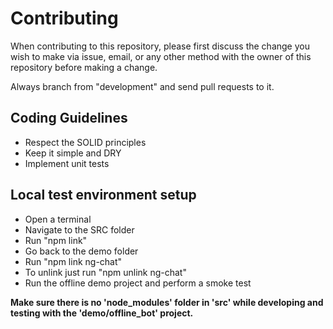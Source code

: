 # Contributing

When contributing to this repository, please first discuss the change you wish to make via issue,
email, or any other method with the owner of this repository before making a change. 

Always branch from "development" and send pull requests to it.

## Coding Guidelines

* Respect the SOLID principles
* Keep it simple and DRY
* Implement unit tests

## Local test environment setup 

* Open a terminal 
* Navigate to the SRC folder 
* Run "npm link" 
* Go back to the demo folder 
* Run "npm link ng-chat" 
* To unlink just run "npm unlink ng-chat" 
* Run the offline demo project and perform a smoke test

__Make sure there is no 'node_modules' folder in 'src' while developing and testing with the 'demo/offline_bot' project.__ 
